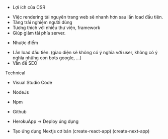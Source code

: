 - Lợi ích của CSR
+ Việc rendering tài nguyên trang web sẽ nhanh hơn sau lần load đầu tiên.
+ Tăng trải nghiệm người dùng
+ Tương thích với nhiều thư viện, framework 
+ Giúp giảm tải phía server.

- Nhược điểm
+ Lần load đầu tiên. (giao diện sẽ không có ý nghĩa với user, không có ý nghĩa những con bots google, ...)
+ Vấn đề  SEO

Technical
- Visual Studio Code
- NodeJs
- Npm
- Github
- HerokuApp -> Deploy úng dụng

- Tạo ứng dụng Nextjs cơ bản
  (create-react-app)
  (create-next-app)
